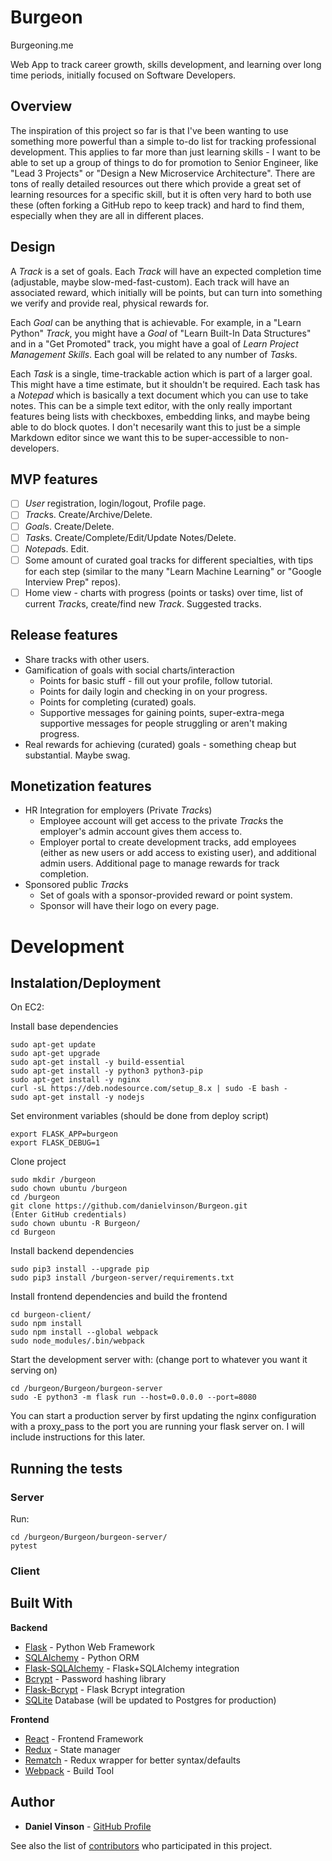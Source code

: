 # Burgeon

Burgeoning.me

Web App to track career growth, skills development, and learning over long time periods, initially focused on Software Developers.

## Overview

The inspiration of this project so far is that I've been wanting to use something more powerful than a simple to-do list for tracking professional development.  This applies to far more than just learning skills - I want to be able to set up a group of things to do for promotion to Senior Engineer, like "Lead 3 Projects" or "Design a New Microservice Architecture".  There are tons of really detailed resources out there which provide a great set of learning resources for a specific skill, but it is often very hard to both use these (often forking a GitHub repo to keep track) and hard to find them, especially when they are all in different places.

## Design

A *Track* is a set of goals.  Each *Track* will have an expected completion time (adjustable, maybe slow-med-fast-custom).  Each track will have an associated reward, which initially will be points, but can turn into something we verify and provide real, physical rewards for.

Each *Goal* can be anything that is achievable.  For example, in a "Learn Python" *Track*, you might have a *Goal* of "Learn Built-In Data Structures" and in a "Get Promoted" track, you might have a goal of *Learn Project Management Skills*.  Each goal will be related to any number of *Task*s.

Each *Task* is a single, time-trackable action which is part of a larger goal.  This might have a time estimate, but it shouldn't be required.  Each task has a *Notepad* which is basically a text document which you can use to take notes.  This can be a simple text editor, with the only really important features being lists with checkboxes, embedding links, and maybe being able to do block quotes.  I don't necesarily want this to just be a simple Markdown editor since we want this to be super-accessible to non-developers.

## MVP features

* [ ] *User* registration, login/logout, Profile page.
* [ ] *Track*s.  Create/Archive/Delete.
* [ ] *Goal*s.  Create/Delete.
* [ ] *Task*s.  Create/Complete/Edit/Update Notes/Delete.
* [ ] *Notepad*s.  Edit.
* [ ] Some amount of curated goal tracks for different specialties, with tips for each step (similar to the many "Learn Machine Learning" or "Google Interview Prep" repos).
* [ ] Home view - charts with progress (points or tasks) over time, list of current *Track*s, create/find new *Track*.  Suggested tracks.

## Release features

* Share tracks with other users.
* Gamification of goals with social charts/interaction
  * Points for basic stuff - fill out your profile, follow tutorial.
  * Points for daily login and checking in on your progress.
  * Points for completing (curated) goals.
  * Supportive messages for gaining points, super-extra-mega supportive messages for people struggling or aren't making progress.
* Real rewards for achieving (curated) goals - something cheap but substantial.  Maybe swag.


## Monetization features

* HR Integration for employers (Private *Track*s)
  * Employee account will get access to the private *Track*s the employer's admin account gives them access to.
  * Employer portal to create development tracks, add employees (either as new users or add access to existing user), and additional admin users.  Additional page to manage rewards for track completion.
* Sponsored public *Track*s
  * Set of goals with a sponsor-provided reward or point system.
  * Sponsor will have their logo on every page.


# Development

## Instalation/Deployment

On EC2:

Install base dependencies
```
sudo apt-get update
sudo apt-get upgrade
sudo apt-get install -y build-essential
sudo apt-get install -y python3 python3-pip
sudo apt-get install -y nginx
curl -sL https://deb.nodesource.com/setup_8.x | sudo -E bash -
sudo apt-get install -y nodejs
```

Set environment variables (should be done from deploy script)
```
export FLASK_APP=burgeon
export FLASK_DEBUG=1
```


Clone project
```
sudo mkdir /burgeon
sudo chown ubuntu /burgeon
cd /burgeon
git clone https://github.com/danielvinson/Burgeon.git
(Enter GitHub credentials)
sudo chown ubuntu -R Burgeon/
cd Burgeon
```

Install backend dependencies
```
sudo pip3 install --upgrade pip
sudo pip3 install /burgeon-server/requirements.txt
```

Install frontend dependencies and build the frontend
```
cd burgeon-client/
sudo npm install
sudo npm install --global webpack
sudo node_modules/.bin/webpack
```

Start the development server with:  (change port to whatever you want it serving on)
```
cd /burgeon/Burgeon/burgeon-server
sudo -E python3 -m flask run --host=0.0.0.0 --port=8080
```

You can start a production server by first updating the nginx configuration
with a proxy_pass to the port you are running your flask server on.
I will include instructions for this later.


## Running the tests

### Server

Run:

```
cd /burgeon/Burgeon/burgeon-server/
pytest
```

### Client

## Built With

__Backend__
* [Flask]() - Python Web Framework
* [SQLAlchemy]() - Python ORM
* [Flask-SQLAlchemy]() - Flask+SQLAlchemy integration
* [Bcrypt]() - Password hashing library
* [Flask-Bcrypt]() - Flask Bcrypt integration
* [SQLite]() Database (will be updated to Postgres for production)


__Frontend__
* [React]() - Frontend Framework
* [Redux]() - State manager
* [Rematch]() - Redux wrapper for better syntax/defaults
* [Webpack]() - Build Tool

## Author

* **Daniel Vinson** - [GitHub Profile](https://github.com/danielvinson)

See also the list of [contributors](https://github.com/your/project/contributors) who participated in this project.
